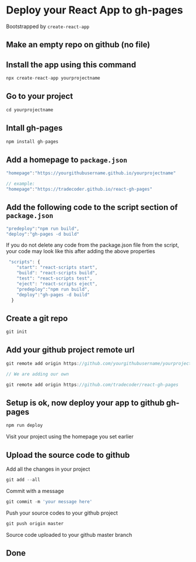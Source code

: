 # Deploy your React App to gh-pages

Bootstrapped by `create-react-app`

## Make an empty repo on github (no file)

## Install the app using this command

```javascript
npx create-react-app yourprojectname
```
## Go to your project

```javascript
cd yourprojectname
```

## Intall gh-pages

```javascript
npm install gh-pages
```
## Add a homepage to `package.json`

```javascript
"homepage":"https://yourgithubusername.github.io/yourprojectname"

// example:
"homepage":"https://tradecoder.github.io/react-gh-pages"
```

## Add the following code to the script section of `package.json`

```javascript
"predeploy":"npm run build",
"deploy":"gh-pages -d build"
```

If you do not delete any code from the package.json file from the script,
your code may look like this after adding the above properties

```javascript
 "scripts": {
    "start": "react-scripts start",
    "build": "react-scripts build",
    "test": "react-scripts test",
    "eject": "react-scripts eject",
    "predeploy":"npm run build",
    "deploy":"gh-pages -d build"
  }
```

## Create a git repo 

```javascript
git init
```

## Add your github project remote url

```javascript
git remote add origin https://github.com/yourgithubusername/yourprojectname.git

// We are adding our own

git remote add origin https://github.com/tradecoder/react-gh-pages
```

## Setup is ok, now deploy your app to github gh-pages

```javascript
npm run deploy
```
Visit your project using the homepage you set earlier

## Upload the source code to github
Add all the changes in your project

```javascript
git add --all
 ```
 Commit with a message
 
```javascript
git commit -m 'your message here'
```
Push your source codes to your github project

```javascript
git push origin master
```
Source code uploaded to your github master branch

## Done
